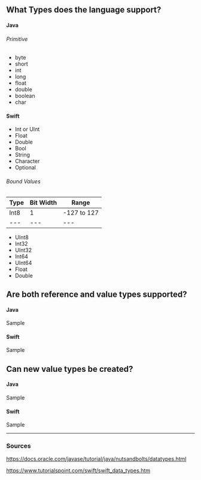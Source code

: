 ## What Types does the language support?
#### Java
###### Primitive
- byte
- short
- int
- long
- float
- double
- boolean
- char
#### Swift
- Int or UInt
- Float
- Double
- Bool
- String
- Character
- Optional
###### Bound Values
| Type | Bit Width | Range |
|---|---|---|
| Int8 | 1 | -127 to 127 |
|---|---|---|
- UInt8
- Int32
- UInt32
- Int64
- UInt64
- Float
- Double

## Are both reference and value types supported?
#### Java
Sample
#### Swift
Sample

## Can new value types be created?
#### Java
Sample
#### Swift
Sample

----

### Sources
https://docs.oracle.com/javase/tutorial/java/nutsandbolts/datatypes.html

https://www.tutorialspoint.com/swift/swift_data_types.htm
